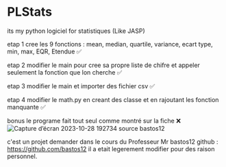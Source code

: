 # PLStats
its my python logiciel for statistiques (Like JASP)

etap 1 cree les 9 fonctions : mean, median, quartile, variance, ecart type, min, max, EQR, Etendue ✅

etap 2 modifier le main pour cree sa propre liste de chifre et appeler seulement la fonction que lon cherche ✅

etap 3 modifier le main et importer des fichier csv ✅

etap 4 modifier le math.py en creant des classe et en rajoutant les fonction manquante ✅


bonus le programe fait tout seul comme montré sur la fiche ❌
![Capture d’écran 2023-10-28 192734](https://github.com/Ryad-ht/PLStats/assets/125749863/00b59899-48be-47e9-81b6-09abe9c9776f)
source bastos12




c'est un projet demander dans le cours du Professeur Mr bastos12 github : https://github.com/bastos12
il a etait legerement modifier pour des raison personnel.
 
